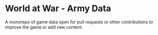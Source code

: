 # World at War - Army Data
A monorepo of game data open for pull requests or other contributions to improve the game or add new content.

